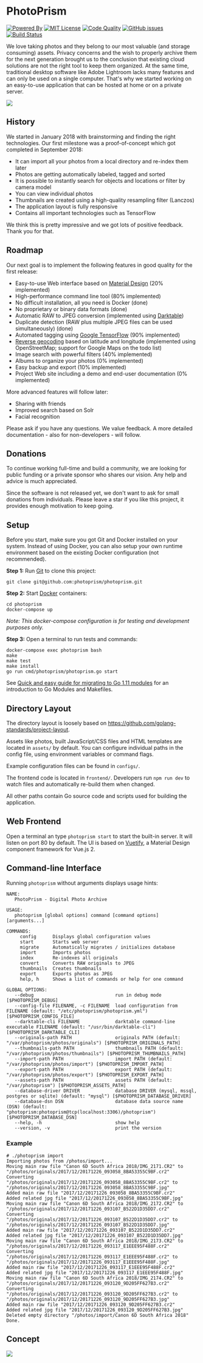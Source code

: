 PhotoPrism
==========

[![Powered By](https://img.shields.io/badge/powered%20by-Go,%20TensorFlow%20%26%20Vuetify-blue.svg)][powered by]
[![MIT License](https://img.shields.io/badge/license-MIT-blue.svg)][license]
[![Code Quality](https://goreportcard.com/badge/github.com/photoprism/photoprism)][code quality]
[![GitHub issues](https://img.shields.io/github/issues/photoprism/photoprism.svg)][issues]
[![Build Status](https://travis-ci.org/photoprism/photoprism.png?branch=master)][ci]

[powered by]: https://www.tensorflow.org/install/install_go
[license]: https://github.com/photoprism/photoprism/blob/master/LICENSE
[code quality]: https://goreportcard.com/report/github.com/photoprism/photoprism
[issues]: https://github.com/photoprism/photoprism/issues
[ci]: https://travis-ci.org/photoprism/photoprism

We love taking photos and they belong to our most valuable (and storage consuming) assets. Privacy concerns and the wish to properly
archive them for the next generation brought us to the conclusion that existing cloud solutions are not the right tool to keep them organized.
At the same time, traditional desktop software like Adobe Lightroom lacks many features and can only be used on a single computer.
That's why we started working on an easy-to-use application that can be hosted at home or on a private server.

![](assets/docs/img/screenshot-detailview.jpg)

History
-------

We started in January 2018 with brainstorming and finding the right technologies.
Our first milestone was a proof-of-concept which got completed in September 2018:

- It can import all your photos from a local directory and re-index them later
- Photos are getting automatically labeled, tagged and sorted
- It is possible to instantly search for objects and locations or filter by camera model
- You can view individual photos
- Thumbnails are created using a high-quality resampling filter (Lanczos)
- The application layout is fully responsive
- Contains all important technologies such as TensorFlow

We think this is pretty impressive and we got lots of positive feedback. Thank you for that.

Roadmap
-------

Our next goal is to implement the following features in good quality for the first release:

- Easy-to-use Web interface based on [Material Design](https://material.io/) (20% implemented)
- High-performance command line tool (80% implemented)
- No difficult installation, all you need is Docker (done)
- No proprietary or binary data formats (done)
- Automatic RAW to JPEG conversion (implemented using [Darktable](https://www.darktable.org/))
- Duplicate detection (RAW plus multiple JPEG files can be used simultaneously) (done)
- Automated tagging using [Google TensorFlow](https://www.tensorflow.org/install/install_go) (90% implemented)
- [Reverse geocoding](https://wiki.openstreetmap.org/wiki/Nominatim#Reverse_Geocoding) based on latitude and longitude (implemented using OpenStreetMap; support for Google Maps on the todo list)
- Image search with powerful filters (40% implemented)
- Albums to organize your photos (0% implemented)
- Easy backup and export (10% implemented)
- Project Web site including a demo and end-user documentation (0% implemented)

More advanced features will follow later:
- Sharing with friends
- Improved search based on Solr
- Facial recognition

Please ask if you have any questions. We value feedback. A more detailed documentation - also for non-developers - will follow.

Donations
---------

To continue working full-time and build a community, we are looking for public funding or a private sponsor who shares our vision. Any help and advice is much appreciated.

Since the software is not released yet, we don't want to ask for small donations from individuals. Please leave a star if you like this project, it provides enough motivation to keep going.

Setup
-----

Before you start, make sure you got Git and Docker installed on your system.
Instead of using Docker, you can also setup your own runtime environment
based on the existing Docker configuration (not recommended).

**Step 1:** Run [Git](https://getcomposer.org/) to clone this project:

```
git clone git@github.com:photoprism/photoprism.git
```

**Step 2:** Start [Docker](https://www.docker.com/) containers:

```
cd photoprism
docker-compose up
```

*Note: This docker-compose configuration is for testing and development purposes only.*

**Step 3:** Open a terminal to run tests and commands:

```
docker-compose exec photoprism bash
make
make test
make install
go run cmd/photoprism/photoprism.go start
```

See [Quick and easy guide for migrating to Go 1.11 modules](https://blog.liquidbytes.net/2018/09/quick-and-easy-guide-for-migrating-to-go-1-11-modules/) for an introduction to Go Modules and Makefiles.

Directory Layout
----------------

The directory layout is loosely based on https://github.com/golang-standards/project-layout.

Assets like photos, built JavaScript/CSS files and HTML templates are located in `assets/` by default. You can configure individual paths in the config file, using environment variables or command flags.

Example configuration files can be found in `configs/`.

The frontend code is located in `frontend/`. Developers run `npm run dev` to watch files and automatically re-build them when changed.

All other paths contain Go source code and scripts used for building the application.

Web Frontend
------------
Open a terminal an type `photoprism start` to start the built-in server. It will listen on port 80 by default.
The UI is based on [Vuetify](https://vuetifyjs.com/en/), a Material Design component framework for Vue.js 2.

Command-line Interface
----------------------

Running `photoprism` without arguments displays usage hints:

```
NAME:
   PhotoPrism - Digital Photo Archive

USAGE:
   photoprism [global options] command [command options] [arguments...]

COMMANDS:
     config      Displays global configuration values
     start       Starts web server
     migrate     Automatically migrates / initializes database
     import      Imports photos
     index       Re-indexes all originals
     convert     Converts RAW originals to JPEG
     thumbnails  Creates thumbnails
     export      Exports photos as JPEG
     help, h     Shows a list of commands or help for one command

GLOBAL OPTIONS:
   --debug                              run in debug mode [$PHOTOPRISM_DEBUG]
   --config-file FILENAME, -c FILENAME  load configuration from FILENAME (default: "/etc/photoprism/photoprism.yml") [$PHOTOPRISM_CONFIG_FILE]
   --darktable-cli FILENAME             darktable command-line executable FILENAME (default: "/usr/bin/darktable-cli") [$PHOTOPRISM_DARKTABLE_CLI]
   --originals-path PATH                originals PATH (default: "/var/photoprism/photos/originals") [$PHOTOPRISM_ORIGINALS_PATH]
   --thumbnails-path PATH               thumbnails PATH (default: "/var/photoprism/photos/thumbnails") [$PHOTOPRISM_THUMBNAILS_PATH]
   --import-path PATH                   import PATH (default: "/var/photoprism/photos/import") [$PHOTOPRISM_IMPORT_PATH]
   --export-path PATH                   export PATH (default: "/var/photoprism/photos/export") [$PHOTOPRISM_EXPORT_PATH]
   --assets-path PATH                   assets PATH (default: "/var/photoprism") [$PHOTOPRISM_ASSETS_PATH]
   --database-driver DRIVER             database DRIVER (mysql, mssql, postgres or sqlite) (default: "mysql") [$PHOTOPRISM_DATABASE_DRIVER]
   --database-dsn DSN                   database data source name (DSN) (default: "photoprism:photoprism@tcp(localhost:3306)/photoprism") [$PHOTOPRISM_DATABASE_DSN]
   --help, -h                           show help
   --version, -v                        print the version
```

### Example

```
# ./photoprism import
Importing photos from /photos/import...
Moving main raw file "Canon 6D South Africa 2018/IMG_2171.CR2" to "/photos/originals/2017/12/20171226_093058_8BA53355C9BF.cr2"
Converting "/photos/originals/2017/12/20171226_093058_8BA53355C9BF.cr2" to "/photos/originals/2017/12/20171226_093058_8BA53355C9BF.jpg"
Added main raw file "2017/12/20171226_093058_8BA53355C9BF.cr2"
Added related jpg file "2017/12/20171226_093058_8BA53355C9BF.jpg"
Moving main raw file "Canon 6D South Africa 2018/IMG_2172.CR2" to "/photos/originals/2017/12/20171226_093107_B522D1D35DD7.cr2"
Converting "/photos/originals/2017/12/20171226_093107_B522D1D35DD7.cr2" to "/photos/originals/2017/12/20171226_093107_B522D1D35DD7.jpg"
Added main raw file "2017/12/20171226_093107_B522D1D35DD7.cr2"
Added related jpg file "2017/12/20171226_093107_B522D1D35DD7.jpg"
Moving main raw file "Canon 6D South Africa 2018/IMG_2173.CR2" to "/photos/originals/2017/12/20171226_093117_E1EEE95F488F.cr2"
Converting "/photos/originals/2017/12/20171226_093117_E1EEE95F488F.cr2" to "/photos/originals/2017/12/20171226_093117_E1EEE95F488F.jpg"
Added main raw file "2017/12/20171226_093117_E1EEE95F488F.cr2"
Added related jpg file "2017/12/20171226_093117_E1EEE95F488F.jpg"
Moving main raw file "Canon 6D South Africa 2018/IMG_2174.CR2" to "/photos/originals/2017/12/20171226_093120_9D205FF627B3.cr2"
Converting "/photos/originals/2017/12/20171226_093120_9D205FF627B3.cr2" to "/photos/originals/2017/12/20171226_093120_9D205FF627B3.jpg"
Added main raw file "2017/12/20171226_093120_9D205FF627B3.cr2"
Added related jpg file "2017/12/20171226_093120_9D205FF627B3.jpg"
Deleted empty directory "/photos/import/Canon 6D South Africa 2018"
Done.
```

Concept
-------

![](assets/docs/img/concept.jpg)
